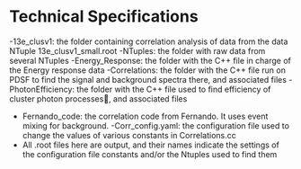 # Technical Specifications

-13e_clusv1: the folder containing correlation analysis of data from the data NTuple 13e_clusv1_small.root
-NTuples: the folder with raw data from several NTuples
-Energy_Response: the folder with the C++ file in charge of the Energy response data
-Correlations: the folder with the C++ file run on PDSF to find the signal and background spectra there, and associated files
-PhotonEfficiency: the folder with the C++ file used to find efficiency of cluster photon processes, and associated files
- Fernando_code: the correlation code from Fernando. It uses event mixing for background.
-Corr_config.yaml: the configuration file used to change the values of various constants in Correlations.cc
- All .root files here are output, and their names indicate the settings of the configuration file constants and/or the Ntuples used to find them

